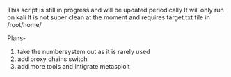 This script is still in progress and will be updated periodically
It will only run on kali
It is not super clean at the moment and requires target.txt file in /root/home/

Plans-
1. take the numbersystem out as it is rarely used
2. add proxy chains switch
3. add more tools and intigrate metasploit
